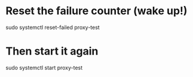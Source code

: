 # Reset the failure counter (wake up!)
sudo systemctl reset-failed proxy-test

# Then start it again
sudo systemctl start proxy-test